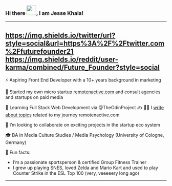 ### Hi there <img src="https://i.ibb.co/f8fvRNb/fox-wave.gif" width="30px">, I am Jesse Khala!
---
https://img.shields.io/twitter/url?style=social&url=https%3A%2F%2Ftwitter.com%2Ffuturefounder21
https://img.shields.io/reddit/user-karma/combined/Future_Founder?style=social
---

⚡ Aspiring Front End Developer with a 10+ years background in marketing

🔭 Started my own micro startup <a href ="https:www.remotenactive.com" target="_top"> remotenactive.com </a> and consult agencies and startups on paid media

🌱 Learning Full Stack Web Development via @TheOdinProject
✍
✍🏾 I <a href ="https:www.jessekhala.com" target="_top">write about topics</a>  related to my journey  remotenactive.com 

👯 I’m looking to collaborate on exciting projects in the startup eco system

🎓 BA in Media Culture Studies / Media Psychology (University of Cologne, Germany)

🤡 Fun facts:

- I’m a passionate sportsperson & certified Group Fitness Trainer
- I grew up playing SNES, loved Zelda and Mario Kart and used to play Counter Strike in the ESL Top 100 (very, veeeeery long ago)
---

